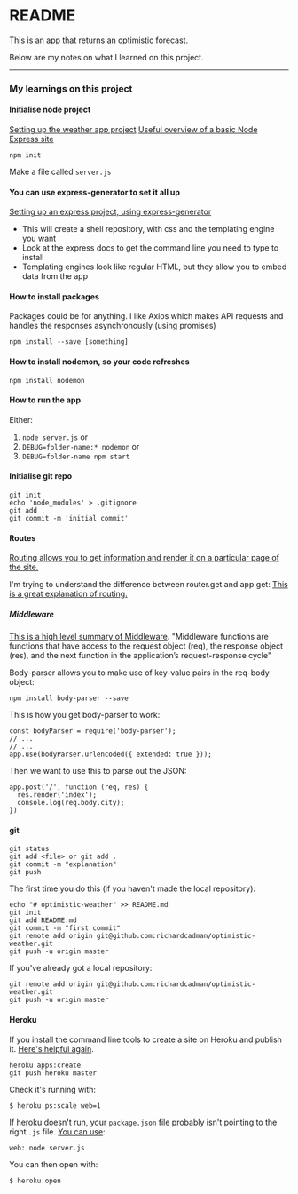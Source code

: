 # README

This is an app that returns an optimistic forecast.

Below are my notes on what I learned on this project.

___

### My learnings on this project

#### Initialise node project
[Setting up the weather app project](https://codeburst.io/build-a-weather-website-in-30-minutes-with-node-js-express-openweather-a317f904897b)
[Useful overview of a basic Node Express site](https://shapeshed.com/creating-a-basic-site-with-node-and-express/)

`npm init`

Make a file called `server.js`

#### You can use express-generator to set it all up
[Setting up an express project, using express-generator](https://expressjs.com/en/starter/generator.html)

* This will create a shell repository, with css and the templating engine you want
* Look at the express docs to get the command line you need to type to install
* Templating engines look like regular HTML, but they allow you to embed data from the app

#### How to install packages
Packages could be for anything. I like Axios which makes API requests and handles the responses asynchronously (using promises)

`npm install --save [something]`

#### How to install nodemon, so your code refreshes
`npm install nodemon`

#### How to run the app

Either:
1. `node server.js` or
2. `DEBUG=folder-name:* nodemon` or
3. `DEBUG=folder-name npm start`

#### Initialise git repo

```
git init
echo 'node_modules' > .gitignore
git add .
git commit -m 'initial commit'
```

#### Routes

[Routing allows you to get information and render it on a particular page of the site.](https://shapeshed.com/creating-a-basic-site-with-node-and-express/)

I'm trying to understand the difference between router.get and app.get:
[This is a great explanation of routing.](https://stackoverflow.com/questions/28305120/differences-between-express-router-and-app-get)


##### Middleware

[This is a high level summary of Middleware](https://expressjs.com/en/guide/writing-middleware.html). "Middleware functions are functions that have access to the request object (req), the response object (res), and the next function in the application’s request-response cycle"

Body-parser allows you to make use of key-value pairs in the req-body object:

`npm install body-parser --save`

This is how you get body-parser to work:
```
const bodyParser = require('body-parser');
// ...
// ...
app.use(bodyParser.urlencoded({ extended: true }));
```

Then we want to use this to parse out the JSON:
```
app.post('/', function (req, res) {
  res.render('index');
  console.log(req.body.city);
})
```

#### git

```
git status
git add <file> or git add .
git commit -m "explanation"
git push
```

The first time you do this (if you haven't made the local repository):
```
echo "# optimistic-weather" >> README.md
git init
git add README.md
git commit -m "first commit"
git remote add origin git@github.com:richardcadman/optimistic-weather.git
git push -u origin master
```

If you've already got a local repository:
```
git remote add origin git@github.com:richardcadman/optimistic-weather.git
git push -u origin master
```

#### Heroku

If you install the command line tools to create a site on Heroku and publish it. [Here's helpful again](https://shapeshed.com/creating-a-basic-site-with-node-and-express/).

```
heroku apps:create
git push heroku master
```
Check it's running with:

`$ heroku ps:scale web=1`

If heroku doesn't run, your `package.json` file probably isn't pointing to the right `.js` file. [You can use](https://scotch.io/tutorials/how-to-deploy-a-node-js-app-to-heroku):

`web: node server.js`

You can then open with:

`$ heroku open`
